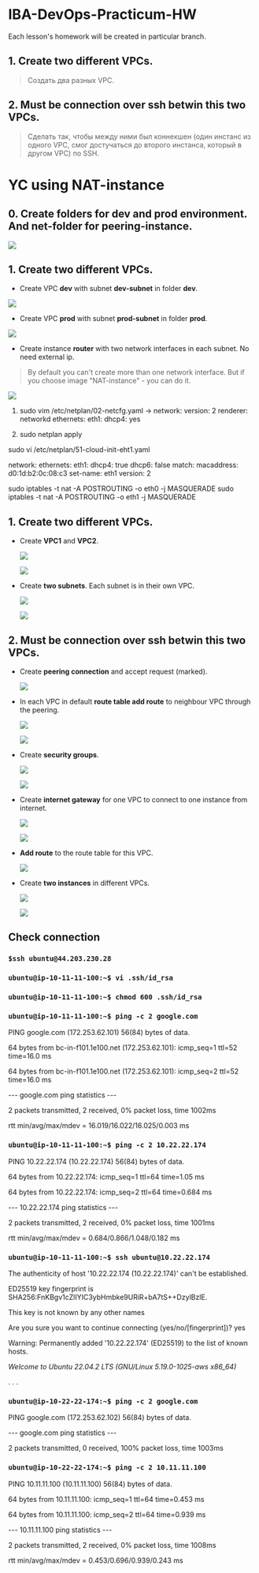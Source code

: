 # IBA-DevOps-Practicum-HW
Each lesson's homework will be created in particular branch.

## 1.	Create two different VPCs.
> Создать два разных VPC.
## 2.	Must be connection over ssh betwin this two VPCs.
> Сделать так, чтобы между ними был коннекшен (один инстанс из одного VPC, смог достучаться до второго инстанса, который в другом VPC) по SSH.

# YC using **NAT-instance**

## 0. Create folders for dev and prod environment. And net-folder for **peering-instance**.

![](/img/Screenshot_1.jpg)

## 1.	Create two different VPCs.

- Create VPC **dev** with subnet **dev-subnet** in folder **dev**.

![](/img/Screenshot_2.jpg)

- Create VPC **prod** with subnet **prod-subnet** in folder **prod**.

![](/img/Screenshot_3.jpg)

- Create instance **router** with two network interfaces in each subnet. No need external ip.
> By default you can't create more than one network interface. But if you choose image "NAT-instance" - you can do it.

![](/img/Screenshot_4.jpg)

1. sudo vim /etc/netplan/02-netcfg.yaml ->
network:
  version: 2
  renderer: networkd
  ethernets:
    eth1:
      dhcp4: yes

2. sudo netplan apply

sudo vi /etc/netplan/51-cloud-init-eht1.yaml

network:
    ethernets:
        eth1:
            dhcp4: true
            dhcp6: false
            match:
                macaddress: d0:1d:b2:0c:08:c3
            set-name: eth1
    version: 2

sudo iptables -t nat -A POSTROUTING -o eth0 -j MASQUERADE
sudo iptables -t nat -A POSTROUTING -o eth1 -j MASQUERADE

## 1.	Create two different VPCs.
- Create **VPC1** and **VPC2**.
  
  ![](/img/Screenshot_1.jpg)

  ![](/img/Screenshot_2.jpg)
- Create **two subnets**. Each subnet is in their own VPC.
  
  ![](/img/Screenshot_3.jpg)
  
  ![](/img/Screenshot_4.jpg)

## 2.	Must be connection over ssh betwin this two VPCs.
- Create **peering connection** and accept request (marked).

  ![](/img/Screenshot_5.jpg)
- In each VPC in default **route table add route** to neighbour VPC through the peering.

  ![](/img/Screenshot_6.jpg)
  
  ![](/img/Screenshot_7.jpg)

- Create **security groups**.

  ![](/img/Screenshot_8.jpg)
  
  ![](/img/Screenshot_9.jpg)

- Create **internet gateway** for one VPC to connect to one instance from internet.

  ![](/img/Screenshot_10.jpg)

  ![](/img/Screenshot_11.jpg)
- **Add route** to the route table for this VPC.

  ![](/img/Screenshot_14.jpg)

- Create **two instances** in different VPCs.

  ![](/img/Screenshot_12.jpg)

  ![](/img/Screenshot_13.jpg)

## Check connection
### `$ssh ubuntu@44.203.230.28`

### `ubuntu@ip-10-11-11-100:~$ vi .ssh/id_rsa`

### `ubuntu@ip-10-11-11-100:~$ chmod 600 .ssh/id_rsa`

### `ubuntu@ip-10-11-11-100:~$ ping -c 2 google.com`

PING google.com (172.253.62.101) 56(84) bytes of data.

64 bytes from bc-in-f101.1e100.net (172.253.62.101): icmp_seq=1 ttl=52 time=16.0 ms

64 bytes from bc-in-f101.1e100.net (172.253.62.101): icmp_seq=2 ttl=52 time=16.0 ms

--- google.com ping statistics ---

2 packets transmitted, 2 received, 0% packet loss, time 1002ms

rtt min/avg/max/mdev = 16.019/16.022/16.025/0.003 ms

### `ubuntu@ip-10-11-11-100:~$ ping -c 2 10.22.22.174`

PING 10.22.22.174 (10.22.22.174) 56(84) bytes of data.

64 bytes from 10.22.22.174: icmp_seq=1 ttl=64 time=1.05 ms

64 bytes from 10.22.22.174: icmp_seq=2 ttl=64 time=0.684 ms

--- 10.22.22.174 ping statistics ---

2 packets transmitted, 2 received, 0% packet loss, time 1001ms

rtt min/avg/max/mdev = 0.684/0.866/1.048/0.182 ms

### `ubuntu@ip-10-11-11-100:~$ ssh ubuntu@10.22.22.174`

The authenticity of host '10.22.22.174 (10.22.22.174)' can't be established.

ED25519 key fingerprint is SHA256:FnKBgv1cZlIYIC3ybHmbke9URiR+bA7tS++DzylBzlE.

This key is not known by any other names

Are you sure you want to continue connecting (yes/no/[fingerprint])? yes

Warning: Permanently added '10.22.22.174' (ED25519) to the list of known hosts.

*Welcome to Ubuntu 22.04.2 LTS (GNU/Linux 5.19.0-1025-aws x86_64)*

. . .

### `ubuntu@ip-10-22-22-174:~$ ping -c 2 google.com`

PING google.com (172.253.62.102) 56(84) bytes of data.

--- google.com ping statistics ---

2 packets transmitted, 0 received, 100% packet loss, time 1003ms

### `ubuntu@ip-10-22-22-174:~$ ping -c 2 10.11.11.100`

PING 10.11.11.100 (10.11.11.100) 56(84) bytes of data.

64 bytes from 10.11.11.100: icmp_seq=1 ttl=64 time=0.453 ms

64 bytes from 10.11.11.100: icmp_seq=2 ttl=64 time=0.939 ms

--- 10.11.11.100 ping statistics ---

2 packets transmitted, 2 received, 0% packet loss, time 1008ms

rtt min/avg/max/mdev = 0.453/0.696/0.939/0.243 ms
